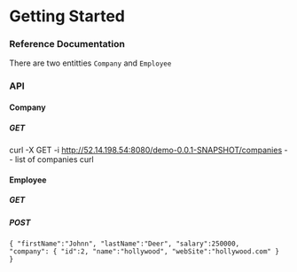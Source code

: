 # Getting Started

### Reference Documentation
There are two entitties <code>Company</code> and <code>Employee</code>

### API 

#### Company 

##### GET
curl -X GET -i http://52.14.198.54:8080/demo-0.0.1-SNAPSHOT/companies -- list of companies
curl 

#### Employee

##### GET
##### POST
<code>{
"firstName":"Johnn",
"lastName":"Deer",
"salary":250000,
"company": {
"id":2,
"name":"hollywood",
"webSite":"hollywood.com"
}
}</code>
